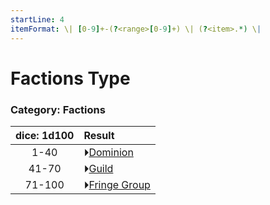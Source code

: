 ```yaml
---
startLine: 4
itemFormat: \| [0-9]+-(?<range>[0-9]+) \| (?<item>.*) \|
---
```

# Factions Type
### Category: Factions

| dice: 1d100 | Result |
|:----:|:-------|
| 1-40 | ⏵[Dominion](Factions_Dominion.md) |
| 41-70 | ⏵[Guild](Factions_Guild.md) |
| 71-100 | ⏵[Fringe Group](Factions_Fringe_Group.md) |